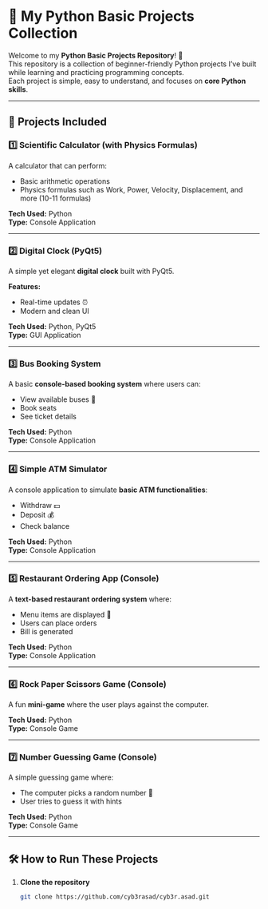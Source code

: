 # 🐍 My Python Basic Projects Collection

Welcome to my **Python Basic Projects Repository**! 🎯  
This repository is a collection of beginner-friendly Python projects I’ve built while learning and practicing programming concepts.  
Each project is simple, easy to understand, and focuses on **core Python skills**.

---

## 🚀 Projects Included

### 1️⃣ Scientific Calculator (with Physics Formulas)
A calculator that can perform:
- Basic arithmetic operations 
- Physics formulas such as Work, Power, Velocity, Displacement, and more (10-11 formulas)

**Tech Used:** Python  
**Type:** Console Application

---

### 2️⃣ Digital Clock (PyQt5)
A simple yet elegant **digital clock** built with PyQt5.

**Features:**
- Real-time updates ⏰
- Modern and clean UI

**Tech Used:** Python, PyQt5  
**Type:** GUI Application

---

### 3️⃣ Bus Booking System
A basic **console-based booking system** where users can:
- View available buses 🚌
- Book seats
- See ticket details

**Tech Used:** Python  
**Type:** Console Application

---

### 4️⃣ Simple ATM Simulator
A console application to simulate **basic ATM functionalities**:
- Withdraw 💵
- Deposit 💰
- Check balance

**Tech Used:** Python  
**Type:** Console Application

---

### 5️⃣ Restaurant Ordering App (Console)
A **text-based restaurant ordering system** where:
- Menu items are displayed 🍔
- Users can place orders
- Bill is generated

**Tech Used:** Python  
**Type:** Console Application

---

### 6️⃣ Rock Paper Scissors Game (Console)
A fun **mini-game** where the user plays against the computer.

**Tech Used:** Python  
**Type:** Console Game

---

### 7️⃣ Number Guessing Game (Console)
A simple guessing game where:
- The computer picks a random number 🔢
- User tries to guess it with hints

**Tech Used:** Python  
**Type:** Console Game

---

## 🛠 How to Run These Projects

1. **Clone the repository**
   ```bash
   git clone https://github.com/cyb3rasad/cyb3r.asad.git



